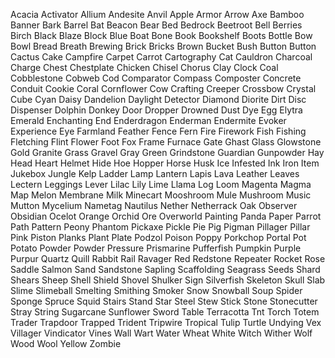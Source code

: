 Acacia
Activator
Allium
Andesite
Anvil
Apple
Armor
Arrow
Axe
Bamboo
Banner
Bark
Barrel
Bat
Beacon
Bear
Bed
Bedrock
Beetroot
Bell
Berries
Birch
Black
Blaze
Block
Blue
Boat
Bone
Book
Bookshelf
Boots
Bottle
Bow
Bowl
Bread
Breath
Brewing
Brick
Bricks
Brown
Bucket
Bush
Button
Button
Cactus
Cake
Campfire
Carpet
Carrot
Cartography
Cat
Cauldron
Charcoal
Charge
Chest
Chestplate
Chicken
Chisel
Chorus
Clay
Clock
Coal
Cobblestone
Cobweb
Cod
Comparator
Compass
Composter
Concrete
Conduit
Cookie
Coral
Cornflower
Cow
Crafting
Creeper
Crossbow
Crystal
Cube
Cyan
Daisy
Dandelion
Daylight
Detector
Diamond
Diorite
Dirt
Disc
Dispenser
Dolphin
Donkey
Door
Dropper
Drowned
Dust
Dye
Egg
Elytra
Emerald
Enchanting
End
Enderdragon
Enderman
Endermite
Evoker
Experience
Eye
Farmland
Feather
Fence
Fern
Fire
Firework
Fish
Fishing
Fletching
Flint
Flower
Foot
Fox
Frame
Furnace
Gate
Ghast
Glass
Glowstone
Gold
Granite
Grass
Gravel
Gray
Green
Grindstone
Guardian
Gunpowder
Hay
Head
Heart
Helmet
Hide
Hoe
Hopper
Horse
Husk
Ice
Infested
Ink
Iron
Item
Jukebox
Jungle
Kelp
Ladder
Lamp
Lantern
Lapis
Lava
Leather
Leaves
Lectern
Leggings
Lever
Lilac
Lily
Lime
Llama
Log
Loom
Magenta
Magma
Map
Melon
Membrane
Milk
Minecart
Mooshroom
Mule
Mushroom
Music
Mutton
Mycelium
Nametag
Nautilus
Nether
Netherrack
Oak
Observer
Obsidian
Ocelot
Orange
Orchid
Ore
Overworld
Painting
Panda
Paper
Parrot
Path
Pattern
Peony
Phantom
Pickaxe
Pickle
Pie
Pig
Pigman
Pillager
Pillar
Pink
Piston
Planks
Plant
Plate
Podzol
Poison
Poppy
Porkchop
Portal
Pot
Potato
Powder
Powder
Pressure
Prismarine
Pufferfish
Pumpkin
Purple
Purpur
Quartz
Quill
Rabbit
Rail
Ravager
Red
Redstone
Repeater
Rocket
Rose
Saddle
Salmon
Sand
Sandstone
Sapling
Scaffolding
Seagrass
Seeds
Shard
Shears
Sheep
Shell
Shield
Shovel
Shulker
Sign
Silverfish
Skeleton
Skull
Slab
Slime
Slimeball
Smelting
Smithing
Smoker
Snow
Snowball
Soup
Spider
Sponge
Spruce
Squid
Stairs
Stand
Star
Steel
Stew
Stick
Stone
Stonecutter
Stray
String
Sugarcane
Sunflower
Sword
Table
Terracotta
Tnt
Torch
Totem
Trader
Trapdoor
Trapped
Trident
Tripwire
Tropical
Tulip
Turtle
Undying
Vex
Villager
Vindicator
Vines
Wall
Wart
Water
Wheat
White
Witch
Wither
Wolf
Wood
Wool
Yellow
Zombie
